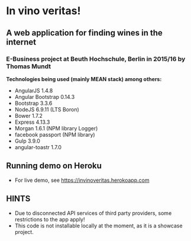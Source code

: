 # In vino veritas!
## A web application for finding wines in the internet
### E-Business project at Beuth Hochschule, Berlin in 2015/16 by Thomas Mundt 

<p>
 <strong>Technologies being used (mainly MEAN stack) among others:</strong>
 <ul>
   <li>AngularJS 1.4.8</li>
   <li>Angular Bootstrap 0.14.3</li>
   <li>Bootstrap 3.3.6</li>
   <li>NodeJS 6.9.11 (LTS Boron)</li>
   <li>Bower 1.7.2</li>
   <li>Express 4.13.3</li>
   <li>Morgan 1.6.1 (NPM library Logger)</li>
   <li>facebook passport (NPM library)</li>
   <li>Gulp 3.9.0</li>
   <li>angular-toastr 1.7.0</li>
 </ul>

## Running demo on Heroku
- For live demo, see https://invinoveritas.herokoapp.com

## HINTS
- Due to disconnected API services of third party providers, some restrictions to the app apply! 
- This code is not installable locally at the moment, as it is a showcase project.
</p>

